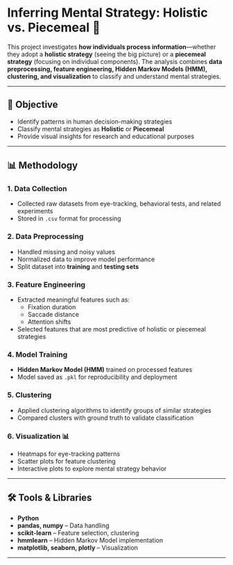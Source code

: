 # Inferring Mental Strategy: Holistic vs. Piecemeal 🧠

This project investigates **how individuals process information**—whether they adopt a **holistic strategy** (seeing the big picture) or a **piecemeal strategy** (focusing on individual components). The analysis combines **data preprocessing, feature engineering, Hidden Markov Models (HMM), clustering, and visualization** to classify and understand mental strategies.

---

## 🔬 Objective
- Identify patterns in human decision-making strategies  
- Classify mental strategies as **Holistic** or **Piecemeal**  
- Provide visual insights for research and educational purposes  

---

## 📊 Methodology

### 1. Data Collection
- Collected raw datasets from eye-tracking, behavioral tests, and related experiments  
- Stored in `.csv` format for processing  

### 2. Data Preprocessing
- Handled missing and noisy values  
- Normalized data to improve model performance  
- Split dataset into **training** and **testing sets**  

### 3. Feature Engineering
- Extracted meaningful features such as:  
  - Fixation duration  
  - Saccade distance  
  - Attention shifts  
- Selected features that are most predictive of holistic or piecemeal strategies  

### 4. Model Training
- **Hidden Markov Model (HMM)** trained on processed features  
- Model saved as `.pkl` for reproducibility and deployment  

### 5. Clustering
- Applied clustering algorithms to identify groups of similar strategies  
- Compared clusters with ground truth to validate classification  

### 6. Visualization 📊
- Heatmaps for eye-tracking patterns  
- Scatter plots for feature clustering  
- Interactive plots to explore mental strategy behavior  


---

## 🛠 Tools & Libraries
- **Python**  
- **pandas, numpy** – Data handling  
- **scikit-learn** – Feature selection, clustering  
- **hmmlearn** – Hidden Markov Model implementation  
- **matplotlib, seaborn, plotly** – Visualization  

---

